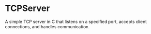 # TCPServer
A simple TCP server in C that listens on a specified port, accepts client connections, and handles communication.
